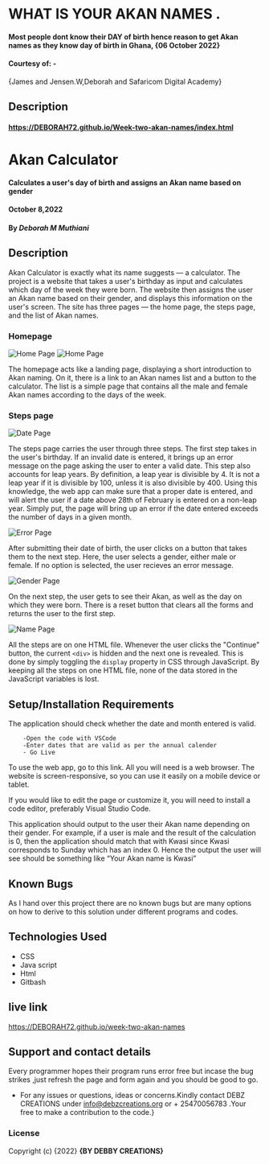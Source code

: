 # WHAT IS YOUR AKAN NAMES .
#### Most people dont know their DAY of birth hence reason to get Akan names as they know day of birth in Ghana, {06 October 2022}
#### Courtesy of: -
{James and Jensen.W,Deborah
and Safaricom Digital Academy}
## Description
#### https://DEBORAH72.github.io/Week-two-akan-names/index.html
# Akan Calculator
#### Calculates a user's day of birth and assigns an Akan name based on gender
#### October 8,2022
#### By *Deborah M Muthiani*
## Description
Akan Calculator is exactly what its name suggests — a calculator. The project is a website that takes a user's birthday as input and calculates which day of the week they were born. The website then assigns the user an Akan name based on their gender, and displays this information on the user's screen. The site has three pages — the home page, the steps page, and the list of Akan names.

### Homepage
![Home Page](img/home.png)
![Home Page](img/mobile.png)

The homepage acts like a landing page, displaying a short introduction to Akan naming. On it, there is a link to an Akan names list and a button to the calculator. The list is a simple page that contains all the male and female Akan names according to the days of the week.

### Steps page
![Date Page](img/steps.png)

The steps page carries the user through three steps. The first step takes in the user's birthday. If an invalid date is entered, it brings up an error message on the page asking the user to enter a valid date. This step also accounts for leap years. By definition, a leap year is divisible by 4. It is not a leap year if it is divisible by 100, unless it is also divisible by 400. Using this knowledge, the web app can make sure that a proper date is entered, and will alert the user if a date above 28th of February is entered on a non-leap year. Simply put, the page will bring up an error if the date entered exceeds the number of days in a given month.

![Error Page](img/steps2.png)

After submitting their date of birth, the user clicks on a button that takes them to the next step. Here, the user selects a gender, either male or female. If no option is selected, the user recieves an error message.

![Gender Page](img/steps3.png)

On the next step, the user gets to see their Akan, as well as the day on which they were born. There is a reset button that clears all the forms and returns the user to the first step.

![Name Page](img/steps4.png)

All the steps are on one HTML file. Whenever the user clicks the "Continue" button, the current `<div>` is hidden and the next one is revealed. This is done by simply toggling the `display` property in CSS through JavaScript. By keeping all the steps on one HTML file, none of the data stored in the JavaScript variables is lost.


## Setup/Installation Requirements
 The application should check whether the date and month entered is valid.


        -Open the code with VSCode
        -Enter dates that are valid as per the annual calender
        - Go Live
To use the web app, go to this link. All you will need is a web browser. The website is screen-responsive, so you can use it easily on a mobile device or tablet.

If you would like to edit the page or customize it, you will need to install a code editor, preferably Visual Studio Code.
         

This application should output to the user their Akan name depending on their gender. For example, if a user is male and the result of the calculation is 0, then the application should match that with Kwasi since Kwasi corresponds to Sunday which has an index 0. Hence the output the user will see should be something like “Your Akan name is Kwasi”
## Known Bugs
As I hand over this project there are no known bugs but are many options on how to derive to this solution under different programs and codes.
## Technologies Used
* CSS
* Java script
* Html
* Gitbash
## live link
https://DEBORAH72.github.io/week-two-akan-names

## Support and contact details
Every programmer hopes their program runs error free but incase the bug strikes ,just refresh the page and form again and you should be good to go.
* For any issues or questions, ideas or concerns.Kindly contact DEBZ CREATIONS under info@debzcreations.org or + 25470056783 .Your free to make a contribution to the code.}
### License

Copyright (c) {2022} **{BY DEBBY CREATIONS}**
